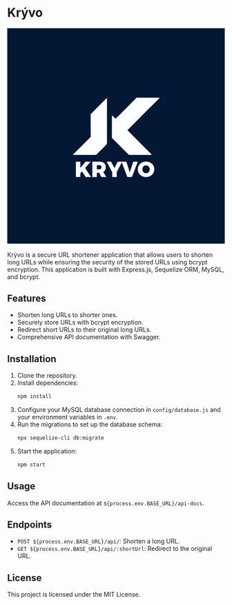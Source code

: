 # Krývo

![Krývo Logo](kryvo.jpeg)

Krývo is a secure URL shortener application that allows users to shorten long URLs while ensuring the security of the stored URLs using bcrypt encryption. This application is built with Express.js, Sequelize ORM, MySQL, and bcrypt.

## Features

- Shorten long URLs to shorter ones.
- Securely store URLs with bcrypt encryption.
- Redirect short URLs to their original long URLs.
- Comprehensive API documentation with Swagger.

## Installation

1. Clone the repository.
2. Install dependencies:
    ```bash
    npm install
    ```
3. Configure your MySQL database connection in `config/database.js` and your environment variables in `.env`.
4. Run the migrations to set up the database schema:
    ```bash
    npx sequelize-cli db:migrate
    ```
5. Start the application:
    ```bash
    npm start
    ```

## Usage

Access the API documentation at `${process.env.BASE_URL}/api-docs`.

## Endpoints

- `POST ${process.env.BASE_URL}/api/`: Shorten a long URL.
- `GET ${process.env.BASE_URL}/api/:shortUrl`: Redirect to the original URL.

## License

This project is licensed under the MIT License.

